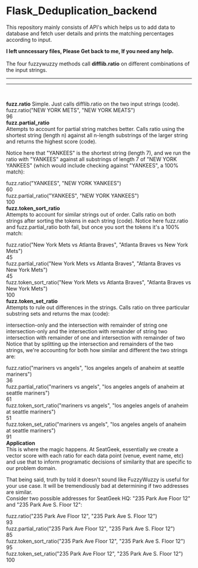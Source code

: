 # Flask_Deduplication_backend
This repository mainly consists of API's which helps us to add data to database and fetch user details and prints the matching percentages according to input.<br>

<b> I left unncessary files, Please Get back to me, If you need any help.</b><br><br>
The four fuzzywuzzy methods call <b>difflib.ratio</b> on different combinations of the input strings.<br><hr><hr>
<br>

<b>fuzz.ratio</b>
Simple. Just calls difflib.ratio on the two input strings (code).
<br>
fuzz.ratio("NEW YORK METS", "NEW YORK MEATS")<br>
96<br>
<b>fuzz.partial_ratio</b><br>
Attempts to account for partial string matches better. Calls ratio using the shortest string (length n) against all n-length substrings of the larger string and returns the highest score (code).<br>

Notice here that "YANKEES" is the shortest string (length 7), and we run the ratio with "YANKEES" against all substrings of length 7 of "NEW YORK YANKEES" (which would include checking against "YANKEES", a 100% match):<br>

fuzz.ratio("YANKEES", "NEW YORK YANKEES")<br>
60<br>
fuzz.partial_ratio("YANKEES", "NEW YORK YANKEES")<br>
100<br>
<b>fuzz.token_sort_ratio</b><br>
Attempts to account for similar strings out of order. Calls ratio on both strings after sorting the tokens in each string (code). Notice here fuzz.ratio and fuzz.partial_ratio both fail, but once you sort the tokens it's a 100% match:<br>

fuzz.ratio("New York Mets vs Atlanta Braves", "Atlanta Braves vs New York Mets")<br>
45<br>
fuzz.partial_ratio("New York Mets vs Atlanta Braves", "Atlanta Braves vs New York Mets")<br>
45<br>
fuzz.token_sort_ratio("New York Mets vs Atlanta Braves", "Atlanta Braves vs New York Mets")<br>
100<br>
<b>fuzz.token_set_ratio</b><br>
Attempts to rule out differences in the strings. Calls ratio on three particular substring sets and returns the max (code):<br>

intersection-only and the intersection with remainder of string one<br>
intersection-only and the intersection with remainder of string two<br>
intersection with remainder of one and intersection with remainder of two<br>
Notice that by splitting up the intersection and remainders of the two strings, we're accounting for both how similar and different the two strings are:<br>

fuzz.ratio("mariners vs angels", "los angeles angels of anaheim at seattle mariners")<br>
36<br>
fuzz.partial_ratio("mariners vs angels", "los angeles angels of anaheim at seattle mariners")<br>
61<br>
fuzz.token_sort_ratio("mariners vs angels", "los angeles angels of anaheim at seattle mariners")<br>
51<br>
fuzz.token_set_ratio("mariners vs angels", "los angeles angels of anaheim at seattle mariners")<br>
91<br>
<b>Application</b><br>
This is where the magic happens. At SeatGeek, essentially we create a vector score with each ratio for each data point (venue, event name, etc) and use that to inform programatic decisions of similarity that are specific to our problem domain.<br>

That being said, truth by told it doesn't sound like FuzzyWuzzy is useful for your use case. It will be tremendiously bad at determining if two addresses are similar.<br> Consider two possible addresses for SeatGeek HQ: "235 Park Ave Floor 12" and "235 Park Ave S. Floor 12":<br>

fuzz.ratio("235 Park Ave Floor 12", "235 Park Ave S. Floor 12")<br>
93<br>
fuzz.partial_ratio("235 Park Ave Floor 12", "235 Park Ave S. Floor 12")<br>
85<br>
fuzz.token_sort_ratio("235 Park Ave Floor 12", "235 Park Ave S. Floor 12")<br>
95<br>
fuzz.token_set_ratio("235 Park Ave Floor 12", "235 Park Ave S. Floor 12")<br>
100<br>
